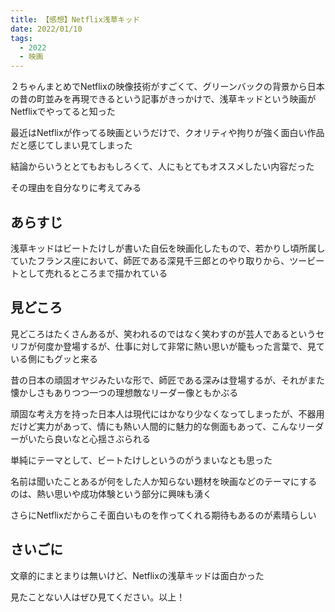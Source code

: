 ```yaml
---
title: 【感想】Netflix浅草キッド
date: 2022/01/10
tags:
  - 2022
  - 映画
---
```


２ちゃんまとめでNetflixの映像技術がすごくて、グリーンバックの背景から日本の昔の町並みを再現できるという記事がきっかけで、浅草キッドという映画がNetflixでやってると知った

最近はNetflixが作ってる映画というだけで、クオリティや拘りが強く面白い作品だと感じてしまい見てしまった

結論からいうととてもおもしろくて、人にもとてもオススメしたい内容だった

その理由を自分なりに考えてみる

## あらすじ

浅草キッドはビートたけしが書いた自伝を映画化したもので、若かりし頃所属していたフランス座において、師匠である深見千三郎とのやり取りから、ツービートとして売れるところまで描かれている

## 見どころ

見どころはたくさんあるが、笑われるのではなく笑わすのが芸人であるというセリフが何度か登場するが、仕事に対して非常に熱い思いが籠もった言葉で、見ている側にもグッと来る

昔の日本の頑固オヤジみたいな形で、師匠である深みは登場するが、それがまた懐かしさもありつつ一つの理想敵なリーダー像ともかぶる

頑固な考え方を持った日本人は現代にはかなり少なくなってしまったが、不器用だけど実力があって、情にも熱い人間的に魅力的な側面もあって、こんなリーダーがいたら良いなと心揺さぶられる

単純にテーマとして、ビートたけしというのがうまいなとも思った

名前は聞いたことあるが何をした人か知らない題材を映画などのテーマにするのは、熱い思いや成功体験という部分に興味も湧く

さらにNetflixだからこそ面白いものを作ってくれる期待もあるのが素晴らしい

## さいごに

文章的にまとまりは無いけど、Netflixの浅草キッドは面白かった

見たことない人はぜひ見てください。以上！

